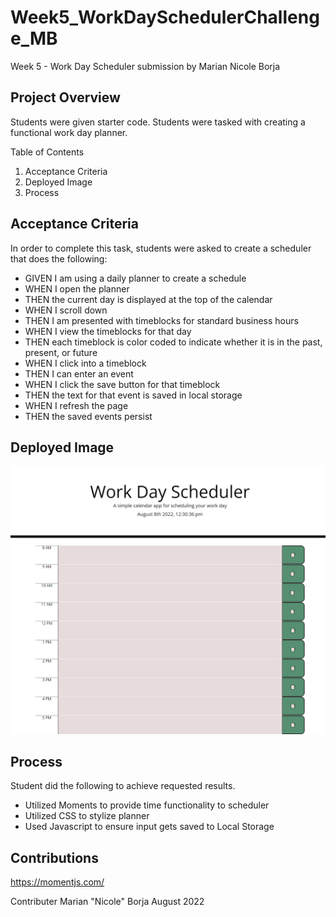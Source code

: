 # Week5_WorkDaySchedulerChallenge_MB


Week 5 - Work Day Scheduler submission by Marian Nicole Borja 

Project Overview
---------------------
Students were given starter code. Students were tasked with creating a functional work day planner. 

Table of Contents
1. Acceptance Criteria
2. Deployed Image
3. Process

Acceptance Criteria
-----------------------
In order to complete this task, students were asked to create a scheduler that does the following:

- GIVEN I am using a daily planner to create a schedule
- WHEN I open the planner
- THEN the current day is displayed at the top of the calendar
- WHEN I scroll down
- THEN I am presented with timeblocks for standard business hours
- WHEN I view the timeblocks for that day
- THEN each timeblock is color coded to indicate whether it is in the past, present, or future
- WHEN I click into a timeblock
- THEN I can enter an event
- WHEN I click the save button for that timeblock
- THEN the text for that event is saved in local storage
- WHEN I refresh the page
- THEN the saved events persist

Deployed Image
-----------------------
![Screenshot](mvricole.github.io_Week5_WorkDaySchedulerChallenge_MB_.png)


Process
-----------------------

Student did the following to achieve requested results.
- Utilized Moments to provide time functionality to scheduler
- Utilized CSS to stylize planner
- Used Javascript to ensure input gets saved to Local Storage 

Contributions
-----------------------
https://momentjs.com/

Contributer Marian "Nicole" Borja
August 2022
